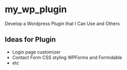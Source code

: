 # my_wp_plugin
Develop a Wordpress Plugin that I Can Use and Others

## Ideas for Plugin
- Login page customizer
- Contact Form CSS styling WPForms and Formidable
- etc
